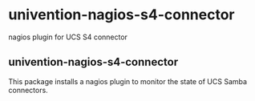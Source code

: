 # univention-nagios-s4-connector
nagios plugin for UCS S4 connector

## univention-nagios-s4-connector
This package installs a nagios plugin to monitor the state of UCS Samba connectors.

